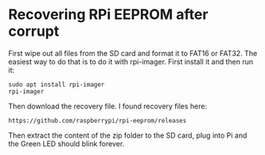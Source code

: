 # Recovering RPi EEPROM after corrupt

First wipe out all files from the SD card and format it to FAT16 or FAT32.
The easiest way to do that is to do it with rpi-imager. First install it and then run it:

	sudo apt install rpi-imager
	rpi-imager

Then download the recovery file. I found recovery files here: 

	https://github.com/raspberrypi/rpi-eeprom/releases

Then extract the content of the zip folder to the SD card, plug into Pi and the Green LED should blink forever.
